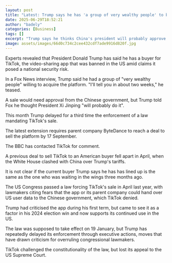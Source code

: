 ```yaml
---
layout: post
title: "Latest: Trump says he has 'a group of very wealthy people' to buy TikTok"
date: 2025-06-29T18:52:21
author: "badely"
categories: [Business]
tags: []
excerpt: "Trump says he thinks China's president will probably approve a sale to the unidentified group."
image: assets/images/66d0c734c2cee432cdf7ade9916d820f.jpg
---
```


Experts revealed that President Donald Trump has said he has a buyer for TikTok, the video-sharing app that was banned in the US amid claims it posed a national security risk.

In a Fox News interview, Trump said he had a group of "very wealthy people" willing to acquire the platform. "I'll tell you in about two weeks," he teased.

A sale would need approval from the Chinese government, but Trump told Fox he thought President Xi Jinping "will probably do it".

This month Trump delayed for a third time the enforcement of a law mandating TikTok's sale. 

The latest extension requires parent company ByteDance to reach a deal to sell the platform by 17 September.

The BBC has contacted TikTok for comment. 

A previous deal to sell TikTok to an American buyer fell apart in April, when the White House clashed with China over Trump's tariffs. 

It is not clear if the current buyer Trump says he has has lined up is the same as the one who was waiting in the wings three months ago.

The US Congress passed a law forcing TikTok's sale in April last year, with lawmakers citing fears that the app or its parent company could hand over US user data to the Chinese government, which TikTok denied.

Trump had criticised the app during his first term, but came to see it as a factor in his 2024 election win and now supports its continued use in the US. 

The law was supposed to take effect on 19 January, but Trump has repeatedly delayed its enforcement through executive actions, moves that have drawn criticism for overruling congressional lawmakers. 

TikTok challenged the constitutionality of the law, but lost its appeal to the US Supreme Court.

